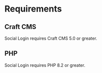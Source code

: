 # Requirements

## Craft CMS
Social Login requires Craft CMS 5.0 or greater.

## PHP
Social Login requires PHP 8.2 or greater.
